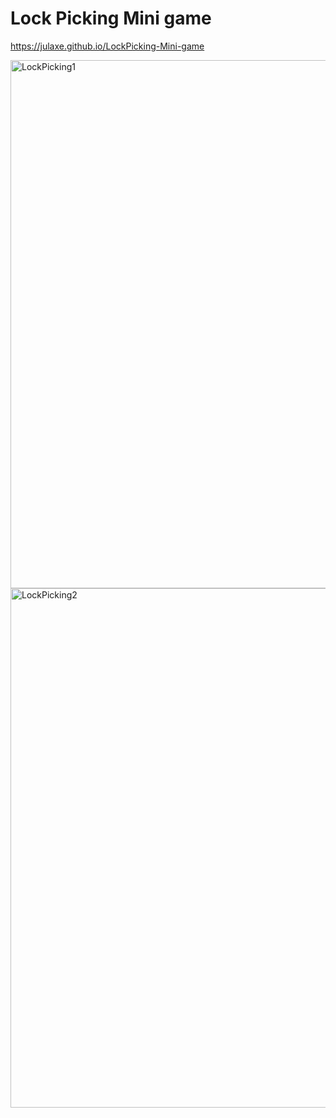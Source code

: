 # Lock Picking Mini game

https://julaxe.github.io/LockPicking-Mini-game

<img width="845" alt="LockPicking1" src="https://user-images.githubusercontent.com/59695404/170843454-840539eb-bf00-45b3-8126-a5c22394a873.png">
<img width="831" alt="LockPicking2" src="https://user-images.githubusercontent.com/59695404/170843455-a8452033-36af-4590-8c30-2d2286d7ba2c.png">
